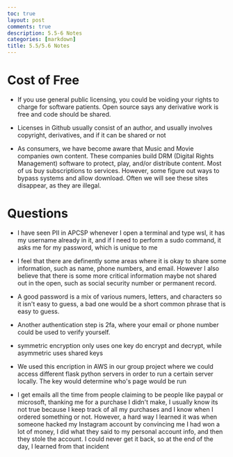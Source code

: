 ```yaml
---
toc: true
layout: post
comments: true
description: 5.5-6 Notes
categories: [markdown]
title: 5.5/5.6 Notes
---
```


# Cost of Free 

- If you use general public licensing, you could be voiding your rights to charge for software patients. Open source says any derivative work is free and code should be shared. 

- Licenses in Github usually consist of an author, and usually involves copyright, derivatives, and if it can be shared or not 

- As consumers, we have become aware that Music and Movie companies own content. These companies build DRM (Digital Rights Management) software to protect, play, and/or distribute content. Most of us buy subscriptions to services. However, some figure out ways to bypass systems and allow download. Often we will see these sites disappear, as they are illegal.

# Questions 

- I have seen PII in APCSP whenever I open a terminal and type wsl, it has my username already in it, and if I need to perform a sudo command, it asks me for my password, which is unique to me 

- I feel that there are definently some areas where it is okay to share some information, such as name, phone numbers, and email. However I also believe that there is some more critical information maybe not shared out in the open, such as social security number or permanent record. 

- A good password is a mix of various numers, letters, and characters so it isn't easy to guess, a bad one would be a short common phrase that is easy to guess. 

- Another authentication step is 2fa, where your email or phone number could be used to verify yourself. 

- symmetric encryption only uses one key do encrypt and decrypt, while asymmetric uses shared keys 

- We used this encription in AWS in our group project where we could access different flask python servers in order to run a certain server locally. The key would determine who's page would be run 

- I get emails all the time from people claiming to be people like paypal or microsoft, thanking me for a purchase I didn't make, I usually know its not true because I keep track of all my purchases and I know when I ordered something or not. However, a hard way I learned it was when someone hacked my Instagram account by convincing me I had won a lot of money, I did what they said to my personal account info, and then they stole the account. I could never get it back, so at the end of the day, I learned from that incident
